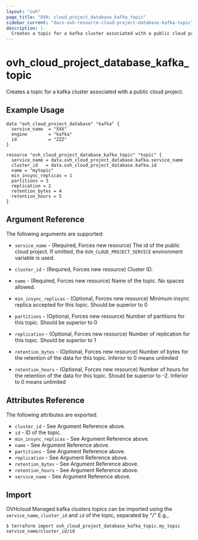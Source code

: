 ```yaml
---
layout: "ovh"
page_title: "OVH: cloud_project_database_kafka_topic"
sidebar_current: "docs-ovh-resource-cloud-project-database-kafka-topic"
description: |-
  Creates a topic for a kafka cluster associated with a public cloud project.
---
```


# ovh_cloud_project_database_kafka_topic

Creates a topic for a kafka cluster associated with a public cloud project.

## Example Usage

```hcl
data "ovh_cloud_project_database" "kafka" {
  service_name  = "XXX"
  engine        = "kafka"
  id            = "ZZZ"
}

resource "ovh_cloud_project_database_kafka_topic" "topic" {
  service_name = data.ovh_cloud_project_database.kafka.service_name
  cluster_id   = data.ovh_cloud_project_database.kafka.id
  name = "mytopic"
  min_insync_replicas = 1
  partitions = 3
  replication = 2
  retention_bytes = 4
  retention_hours = 5
}
```

## Argument Reference

The following arguments are supported:

* `service_name` - (Required, Forces new resource) The id of the public cloud project. If omitted,
  the `OVH_CLOUD_PROJECT_SERVICE` environment variable is used.

* `cluster_id` - (Required, Forces new resource) Cluster ID.

* `name` - (Required, Forces new resource) Name of the topic. No spaces allowed.

* `min_insync_replicas` - (Optional, Forces new resource) Minimum insync replica accepted for this topic. Should be superior to 0

* `partitions` - (Optional, Forces new resource) Number of partitions for this topic. Should be superior to 0

* `replication` - (Optional, Forces new resource) Number of replication for this topic. Should be superior to 1

* `retention_bytes` - (Optional, Forces new resource) Number of bytes for the retention of the data for this topic. Inferior to 0 means unlimited

* `retention_hours` - (Optional, Forces new resource) Number of hours for the retention of the data for this topic. Should be superior to -2. Inferior to 0 means unlimited



## Attributes Reference

The following attributes are exported:

* `cluster_id` - See Argument Reference above.
* `id` - ID of the topic.
* `min_insync_replicas` - See Argument Reference above.
* `name` - See Argument Reference above.
* `partitions` - See Argument Reference above.
* `replication` - See Argument Reference above.
* `retention_bytes` - See Argument Reference above.
* `retention_hours` - See Argument Reference above.
* `service_name` - See Argument Reference above.

## Import

OVHcloud Managed kafka clusters topics can be imported using the `service_name`, `cluster_id` and `id` of the topic, separated by "/" E.g.,

```
$ terraform import ovh_cloud_project_database_kafka_topic.my_topic service_name/cluster_id/id
